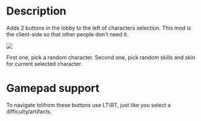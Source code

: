 # Description
Adds 2 buttons in the lobby to the left of characters selection.
This mod is the client-side so that other people don't need it.

![](https://github.com/KingEnderBrine/-RoR2-RandomCharacterLoadout/blob/master/Screenshots/1.png?raw=true)

First one, pick a random character.
Second one, pick random skills and skin for current selected character.

# Gamepad support
To navigate to\from these buttons use LT\RT, just like you select a difficulty/artifacts.
